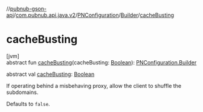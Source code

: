//[pubnub-gson-api](../../../../index.md)/[com.pubnub.api.java.v2](../../index.md)/[PNConfiguration](../index.md)/[Builder](index.md)/[cacheBusting](cache-busting.md)

# cacheBusting

[jvm]\
abstract fun [cacheBusting](cache-busting.md)(cacheBusting: [Boolean](https://kotlinlang.org/api/core/kotlin-stdlib/kotlin/-boolean/index.html)): [PNConfiguration.Builder](index.md)

abstract val [cacheBusting](cache-busting.md): [Boolean](https://kotlinlang.org/api/core/kotlin-stdlib/kotlin/-boolean/index.html)

If operating behind a misbehaving proxy, allow the client to shuffle the subdomains.

Defaults to `false`.

